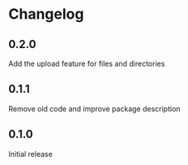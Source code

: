 # Changelog

## 0.2.0

Add the upload feature for files and directories

## 0.1.1

Remove old code and improve package description

## 0.1.0

Initial release